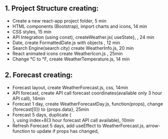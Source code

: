 ## 1. Project Structure creating:
- Create a new react-app project folder, 5 min
- HTML components (Bootstrap), import charts and icons, 14 min
- CSS styles, 15 min
- API Integration (using const), createWeather.js{ useState},  , 24 min
- Date, create FormattedDate.js with objects , 12 min
- Search Engine(search city) create WeatherInfo.js, 20 min
- React animated icons create WeatherIcon.js , 25min
- Change °C to °F,  create WeatherTemperature.js, 14 min
## 2. Forecast creating:
- Forecast layout, create WeatherForecast.js, css, 14min
- API forecast, create API call forecast coordinates(available only 3 hour API call), 14min
- Forecast 1 day, create WeatherForecastDay.js, function(props), change {forecast[0]} to {props.data}, 25min
- Forecast 5 days,  duplicate (<div>), using index+8(3 hour forecast API call available), 10min
- Refresh Forecast 5 days, add useEffect to WeatherForecast.js, arrow-function to update if props has changed, 
